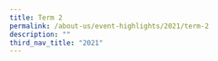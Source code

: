 ```yaml
---
title: Term 2
permalink: /about-us/event-highlights/2021/term-2
description: ""
third_nav_title: "2021"
---
```

